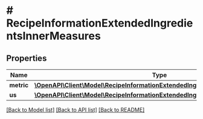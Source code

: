 # # RecipeInformationExtendedIngredientsInnerMeasures

## Properties

Name | Type | Description | Notes
------------ | ------------- | ------------- | -------------
**metric** | [**\OpenAPI\Client\Model\RecipeInformationExtendedIngredientsInnerMeasuresMetric**](RecipeInformationExtendedIngredientsInnerMeasuresMetric.md) |  |
**us** | [**\OpenAPI\Client\Model\RecipeInformationExtendedIngredientsInnerMeasuresMetric**](RecipeInformationExtendedIngredientsInnerMeasuresMetric.md) |  |

[[Back to Model list]](../../README.md#models) [[Back to API list]](../../README.md#endpoints) [[Back to README]](../../README.md)
